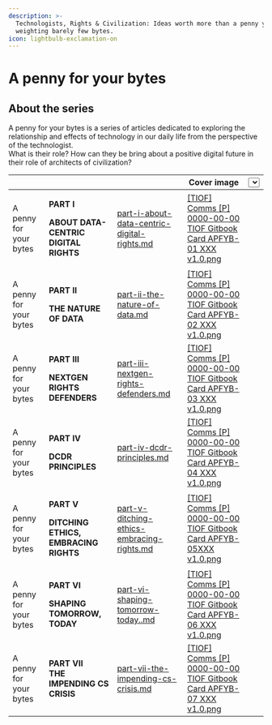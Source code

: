 ```yaml
---
description: >-
  Technologists, Rights & Civilization: Ideas worth more than a penny yet
  weighting barely few bytes.
icon: lightbulb-exclamation-on
---
```


# A penny for your bytes

## About the series

A penny for your bytes is a series of articles dedicated to exploring the relationship and effects of technology in our daily life from the perspective of the technologist.\
What is their role? How can they be bring about a positive digital future in their role of architects of civilization?



<table data-view="cards" data-full-width="false"><thead><tr><th></th><th></th><th data-hidden data-card-target data-type="content-ref"></th><th data-hidden data-card-cover data-type="image">Cover image</th><th data-hidden><select></select></th></tr></thead><tbody><tr><td>A penny for your bytes</td><td><p><strong>PART I</strong></p><p><strong>ABOUT DATA-CENTRIC DIGITAL RIGHTS</strong></p></td><td><a href="part-i-about-data-centric-digital-rights.md">part-i-about-data-centric-digital-rights.md</a></td><td><a href="../../.gitbook/assets/[TIOF] Comms [P] 0000-00-00 TIOF Gitbook Card APFYB-01 XXX v1.0.png">[TIOF] Comms [P] 0000-00-00 TIOF Gitbook Card APFYB-01 XXX v1.0.png</a></td><td></td></tr><tr><td>A penny for your bytes</td><td><p><strong>PART II</strong></p><p><strong>THE NATURE OF DATA</strong><br></p></td><td><a href="part-ii-the-nature-of-data.md">part-ii-the-nature-of-data.md</a></td><td><a href="../../.gitbook/assets/[TIOF] Comms [P] 0000-00-00 TIOF Gitbook Card APFYB-02 XXX v1.0.png">[TIOF] Comms [P] 0000-00-00 TIOF Gitbook Card APFYB-02 XXX v1.0.png</a></td><td></td></tr><tr><td>A penny for your bytes</td><td><p><strong>PART III</strong></p><p><strong>NEXTGEN RIGHTS DEFENDERS</strong></p></td><td><a href="part-iii-nextgen-rights-defenders.md">part-iii-nextgen-rights-defenders.md</a></td><td><a href="../../.gitbook/assets/[TIOF] Comms [P] 0000-00-00 TIOF Gitbook Card APFYB-03 XXX v1.0.png">[TIOF] Comms [P] 0000-00-00 TIOF Gitbook Card APFYB-03 XXX v1.0.png</a></td><td></td></tr><tr><td>A penny for your bytes</td><td><p><strong>PART IV</strong></p><p><strong>DCDR PRINCIPLES</strong><br></p></td><td><a href="part-iv-dcdr-principles.md">part-iv-dcdr-principles.md</a></td><td><a href="../../.gitbook/assets/[TIOF] Comms [P] 0000-00-00 TIOF Gitbook Card APFYB-04 XXX v1.0.png">[TIOF] Comms [P] 0000-00-00 TIOF Gitbook Card APFYB-04 XXX v1.0.png</a></td><td></td></tr><tr><td>A penny for your bytes</td><td><p><strong>PART V</strong></p><p><strong>DITCHING ETHICS, EMBRACING RIGHTS</strong></p></td><td><a href="part-v-ditching-ethics-embracing-rights.md">part-v-ditching-ethics-embracing-rights.md</a></td><td><a href="../../.gitbook/assets/[TIOF] Comms [P] 0000-00-00 TIOF Gitbook Card APFYB-05XXX v1.0.png">[TIOF] Comms [P] 0000-00-00 TIOF Gitbook Card APFYB-05XXX v1.0.png</a></td><td></td></tr><tr><td>A penny for your bytes</td><td><p><strong>PART VI</strong></p><p><strong>SHAPING TOMORROW, TODAY</strong></p></td><td><a href="part-vi-shaping-tomorrow-today..md">part-vi-shaping-tomorrow-today..md</a></td><td><a href="../../.gitbook/assets/[TIOF] Comms [P] 0000-00-00 TIOF Gitbook Card APFYB-06 XXX v1.0.png">[TIOF] Comms [P] 0000-00-00 TIOF Gitbook Card APFYB-06 XXX v1.0.png</a></td><td></td></tr><tr><td>A penny for your bytes</td><td><strong>PART VII</strong><br><strong>THE IMPENDING CS CRISIS</strong></td><td><a href="part-vii-the-impending-cs-crisis.md">part-vii-the-impending-cs-crisis.md</a></td><td><a href="../../.gitbook/assets/[TIOF] Comms [P] 0000-00-00 TIOF Gitbook Card APFYB-07 XXX v1.0.png">[TIOF] Comms [P] 0000-00-00 TIOF Gitbook Card APFYB-07 XXX v1.0.png</a></td><td></td></tr></tbody></table>


